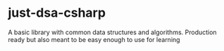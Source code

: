 # just-dsa-csharp
A basic library with common data structures and algorithms. Production ready but also meant to be easy enough to use for learning
